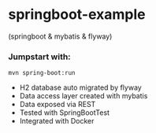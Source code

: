 # springboot-example

(springboot &amp; mybatis &amp; flyway)

### Jumpstart with:
```shell
mvn spring-boot:run
```


- H2 database auto migrated by flyway
- Data access layer created with mybatis
- Data exposed via REST
- Tested with SpringBootTest
- Integrated with Docker
